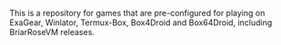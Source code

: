 This is a repository for games that are pre-configured for playing on ExaGear, Winlator, Termux-Box, Box4Droid and Box64Droid, including BriarRoseVM releases.
